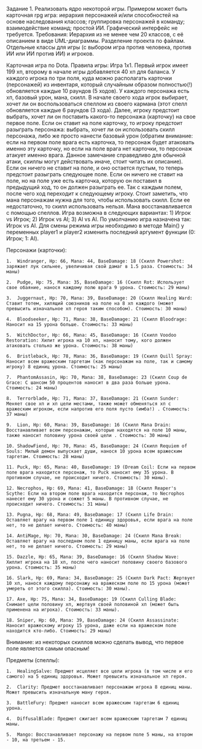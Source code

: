 Задание 1. Реализовать ядро некоторой игры. Примером может быть карточная rpg игра: иерархия персонажей и/или способностей на основе наследования классов; группировка персонажей в команду; взаимодействие команд; простой ИИ. Графический интерфейс не требуется. Требования: Иерархия из не менее чем 20 классов, с её описанием в виде UML-диаграммы. Разделение проекта по файлам. Отдельные классы для игры (с выбором игра против человека, против ИИ или ИИ против ИИ) и игроков.





Карточная игра по Dota.
Правила игры: Игра 1х1. Первый игрок имеет 199 хп, второму в начале игры добавляется 40 хп для баланса. У каждого игрока по три поля, куда можно располагать карточки (персонажей) из инвентаря, который случайным образом полностью(!) обновляется каждые 10 раундов (5 ходов). У каждого персонажа есть хп, базовый урон, мана, скилл. В начале своего хода игрок выбирает, хочет ли он воспользоваться спеллом из своего кармана (этот спелл обновляется каждые 6 раундов (3 хода). Далее, игроку предстоит выбрать, хочет ли он поставить какого-то персонажа (карточку) на свое первое поле. Если он ставит на поле карточку, то игроку предстоит разыграть персонажа: выбрать, хочет ли он использовать скилл персонажа, либо же просто нанести базовый урон (обратим внимание: если на первом поле врага есть карточка, то персонаж будет атаковать именно эту карточку, но если на поле врага нет карточки, то персонаж атакует именно врага. Данное замечание справедливо для обычной атаки, скиллы могут действовать иначе, стоит читать их описание). Если он ничего не ставит на поле, и оно остается пустым, то теперь предстоит разыграть следующее поле. Если он ничего не ставит на поле, но на поле уже есть карточка, которую он поставил в предыдущий ход, то он должен разыграть ее. Так с каждым полем, после чего ход переходит к следующему игроку. Стоит заметить, что мана персонажам нужна для того, чтобы использовать скилл. Если ее недостаточно, то скилл использовать нельзя. Мана восстанавливается с помощью спеллов.
	Игра возможна в следующих вариантах: 1) Игрок vs Игрок; 2) Игрок vs AI; 3) AI vs AI. 
По умолчанию игра назначена так: Игрок vs AI. Для смены режима игры необходимо в методе Main() у переменных player1 и player2 изменить последний аргумент функции (0: Игрок; 1: AI).


Персонажи (карточки): 

	1.	Windranger, Hp: 66, Mana: 44, BaseDamage: 18 (Скилл Powershot: заряжает лук сильнее, увеличивая свой дамаг в 1.5 раза. Стоимость: 34 маны) 
	
	2.	Pudge, Hp: 75, Mana: 35, BaseDamage: 16 (Скилл Rot: Использует свое обаяние, нанося каждому полю врага 9 урона. Стоимость: 29 маны) 
	
	3.	Juggernaut, Hp: 70, Mana: 39, BaseDamage: 20 (Скилл Healing Ward: Ставит тотем, хилящий союзников на поле на 8 хп каждого (может превысить изначальное хп героя таким способом). Стоимость: 30 маны) 
	
	4.	Bloodseeker, Hp: 71, Mana: 38, BaseDamage: 21 (Скилл Bloodrage: Наносит на 15 урона больше. Стоимость: 33 маны) 
	
	5.	WitchDoctor, Hp: 66, Mana: 45, BaseDamage: 16 (Скилл Voodoo Restoration: Хилит игрока на 10 хп, наносит тому, кого должен атаковать столько же урона. Стоимость: 38 маны) 
	
	6.	Bristleback, Hp: 78, Mana: 36, BaseDamage: 19 (Скилл Quill Spray: Наносит всем вражеским таргетам (как персонажам на поле, так и самому игроку) 8 единиц урона. Стоимость: 25 маны) 
	
	7.	PhantomAssasin, Hp: 70, Mana: 38, BaseDamage: 23 (Скилл Coup de Grace: С шансом 50 процентов наносит в два раза больше урона. Стоимость: 24 маны)
	
	8.	Terrorblade, Hp: 71, Mana: 37, BaseDamage: 21 (Скилл Sunder: Меняет свое хп и хп цели местами, также может обменяться хп с вражеским игроком, если напротив его поля пусто (имба!) . Стоимость: 37 маны)
	
	9.	Lion, Hp: 60, Mana: 39, BaseDamage: 16 (Скилл Mana Drain: Восстанавливает всем персонажам, которые находятся на поле 10 маны, также наносит половину урона своей цели . Стоимость: 30 маны)
	
	10.	ShadowFiend, Hp: 70, Mana: 45, BaseDamage: 24 (Скилл Requiem of Souls: Милый демон выпускает души, нанося 10 урона всем вражеским таргетам. Стоимость: 28 маны) 
	
	11.	Puck, Hp: 65, Mana: 40, BaseDamage: 19 (Dream Coil: Если на первом поле врага находится персонаж, то Puck наносит ему 35 урона. В противном случае, не происходит ничего. Стоимость: 30 маны). 
	
	12.	Necrophos, Hp: 69, Mana: 41, BaseDamage: 18 (Скилл Reaper's Scythe: Если на втором поле врага находится персонаж, то Necrophos нанесет ему 30 урона и сожжет 5 маны. В противном случае, не происходит ничего. Стоимость: 31 маны) 
	
	13.	Pugna, Hp: 68, Mana: 49, BaseDamage: 17 (Скилл Life Drain: Оставляет врагу на первом поле 1 единицу здоровья, если врага на поле нет, то не делает ничего. Стоимость: 40 маны) 
	
	14.	AntiMage, Hp: 70, Mana: 30, BaseDamage: 24 (Скилл Mana Break: Оставляет врагу на последнем поле 1 единицу маны, если врага на поле нет, то не делает ничего. Стоимость: 29 маны) 
	
	15.	Dazzle, Hp: 65, Mana: 39, BaseDamage: 16 (Скилл Shadow Wave: Хиллит игрока на 18 хп, после чего наносит половину своего базового урона. Стоимость: 35 маны) 
	
	16.	Slark, Hp: 69, Mana: 34, BaseDamage: 25 (Скилл Dark Pact: Жертвует 10 хп, нанося каждому персонажу на вражеском поле по 15 урона (может умереть от этого скилла). Стоимость: 30 маны). 
	
	17.	Axe, Hp: 75, Mana: 34, BaseDamage: 19 (Скилл Culling Blade: Снимает цели половину хп, жертвуя своей половиной хп (может быть применена на игрока). Стоимость: 33 маны). 
	
	18.	Sniper, Hp: 60, Mana: 39, BaseDamage: 24 (Скилл Assassinate: Наносит вражескому игроку 15 урона, даже если на вражеском поле находится кто-либо. Стоимость: 29 маны)

Внимание: из некоторых скиллов можно сделать вывод, что первое поле является самым опасным!

Предметы (спеллы): 

	1.	HealingSalve: Предмет исцеляет все цели игрока (в том числе и его самого) на 5 единиц здоровья. Может превысить изначальное хп героя.
	
	2.	Clarity: Предмет восстанавливает персонажам игрока 8 единиц маны. Может превысить изначальную ману героя. 
	
	3.	BattleFury: Предмет наносит всем вражеским таргетам 6 единиц урона. 
	
	4.	DiffusalBlade: Предмет сжигает всем вражеским таргетам 7 единиц маны. 
	
	5.	Mango: Восстанавливает персонажу на первом поле 5 маны, на втором - 10, на третьем - 15.
